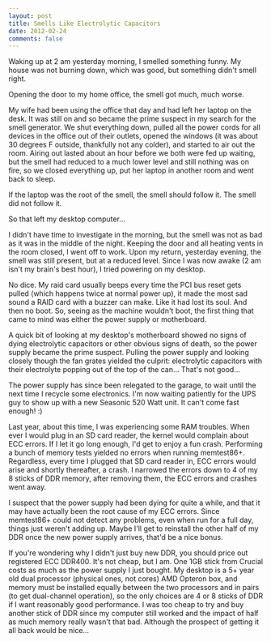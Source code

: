 ```yaml
---
layout: post
title: Smells Like Electrolytic Capacitors
date: 2012-02-24
comments: false
---
```


Waking up at 2 am yesterday morning, I smelled something funny.  My house was
not burning down, which was good, but something didn't smell right.

Opening the door to my home office, the smell got much, much worse.

My wife had been using the office that day and had left her laptop on the desk.
It was still on and so became the prime suspect in my search for the smell
generator.  We shut everything down, pulled all the power cords for all devices
in the office out of their
outlets, opened the windows (it was about 30 degrees F outside, thankfully not
any colder), and started to air out the room.  Airing out lasted about an hour
before we both were fed up waiting, but the smell had reduced to a much lower
level and still nothing was on fire, so we closed everything up, put her laptop in
another room and went back to sleep.

If the laptop was the root of the smell, the smell should follow it.  The smell
did not follow it.

So that left my desktop computer...

I didn't have time to investigate in the morning, but the smell was not as bad
as it was in the middle of the night.  Keeping the door and all heating vents
in the room closed, I went off to work.  Upon my return, yesterday evening, the
smell was still present, but at a reduced level.  Since I was now awake (2 am
isn't my brain's best hour), I tried powering on my desktop.

No dice.  My raid card usually beeps every time the PCI bus reset gets pulled
(which happens twice at normal power up), it made the most sad sound a RAID card
with a buzzer can make.  Like it had lost its soul.  And then no boot.  So, 
seeing as the machine wouldn't boot, the first thing that came to mind was
either the power supply or motherboard.

A quick bit of looking at my desktop's motherboard showed no signs of dying
electrolytic capacitors or other obvious signs of death, so the power supply
became the prime suspect.  Pulling the power supply and looking closely though
the fan grates yielded the culprit: electrolytic capacitors with their
electrolyte popping out of the top of the can...  That's not good...

The power supply has since been relegated to the garage, to wait until the next
time I recycle some electronics.  I'm now waiting patiently for the UPS guy to
show up with a new Seasonic 520 Watt unit.  It can't come fast enough! :)

Last year, about this time, I was experiencing some RAM troubles.  When ever
I would plug in an SD card reader, the kernel would complain about ECC errors.
If I let it go long enough, I'd get to enjoy a fun crash.  Performing a bunch
of memory tests yielded no errors when running memtest86+.  Regardless, every
time I plugged that SD card reader in, ECC errors would arise and shortly
thereafter, a crash.  I narrowed the errors down to 4 of my 8 sticks of DDR
memory, after removing them, the ECC errors and crashes went away.

I suspect that the power supply had been dying for quite a while, and that it
may have actually been the root cause of my ECC errors.  Since memtest86+
could not detect any problems, even when run for a full day, things just weren't
adding up.  Maybe I'll get to reinstall the other half of my DDR once the new
power supply arrives, that'd be a nice bonus.

If you're wondering why I didn't just buy new DDR, you should price out
registered ECC DDR400.  It's not cheap, but I am.  One 1GB stick from Crucial
costs as much as the power supply I just bought.  My desktop is a 5+ year old dual
processor (physical ones, not cores) AMD Opteron box, and memory must be
installed equally between the two processors and in pairs (to get dual-channel
operation), so the only choices are 4 or 8 sticks of DDR if I want reasonably
good performance.  I was too cheap to try and buy another stick of DDR since
my computer still worked and the impact of half as much memory really wasn't
that bad.  Although the prospect of getting it all back would be nice...
